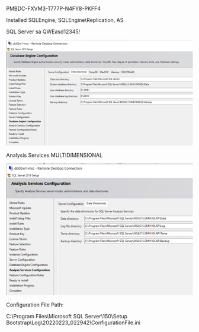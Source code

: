 PMBDC-FXVM3-T777P-N4FY8-PKFF4

Installed SQLEngine, SQLEngine\Replication, AS

SQL Server sa QWEasd12345!

![image.png](/.attachments/image-749d4894-4a23-408a-8e48-0cd67ca49caf.png)

Analysis Services MULTIDIMENSIONAL

![image.png](/.attachments/image-c7f3665f-19e6-426a-8135-73339cfeb1fb.png)

Configuration File Path:

C:\Program Files\Microsoft SQL Server\150\Setup Bootstrap\Log\20220223_022942\ConfigurationFile.ini
